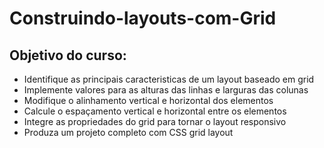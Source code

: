 # Construindo-layouts-com-Grid

## Objetivo do curso: 
* Identifique as principais caracteristicas de um layout baseado em grid
* Implemente valores para as alturas das linhas e larguras das colunas
* Modifique o alinhamento vertical e horizontal dos elementos
* Calcule o espaçamento vertical e horizontal entre os elementos
* Integre as propriedades do grid para tornar o layout responsivo
* Produza um projeto completo com CSS grid layout
